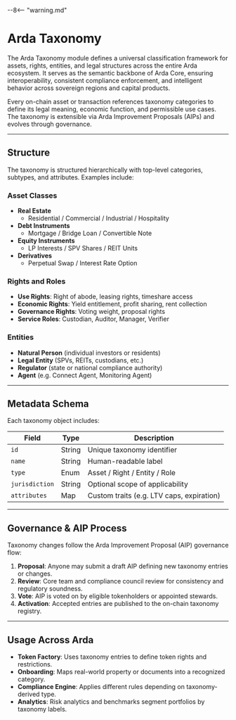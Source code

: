 --8<-- "warning.md"

# Arda Taxonomy

The Arda Taxonomy module defines a universal classification framework for assets, rights, entities, and legal structures across the entire Arda ecosystem. It serves as the semantic backbone of Arda Core, ensuring interoperability, consistent compliance enforcement, and intelligent behavior across sovereign regions and capital products.

Every on-chain asset or transaction references taxonomy categories to define its legal meaning, economic function, and permissible use cases. The taxonomy is extensible via Arda Improvement Proposals (AIPs) and evolves through governance.

---

## Structure

The taxonomy is structured hierarchically with top-level categories, subtypes, and attributes. Examples include:

### Asset Classes

- **Real Estate**
  - Residential / Commercial / Industrial / Hospitality
- **Debt Instruments**
  - Mortgage / Bridge Loan / Convertible Note
- **Equity Instruments**
  - LP Interests / SPV Shares / REIT Units
- **Derivatives**
  - Perpetual Swap / Interest Rate Option

### Rights and Roles

- **Use Rights**: Right of abode, leasing rights, timeshare access
- **Economic Rights**: Yield entitlement, profit sharing, rent collection
- **Governance Rights**: Voting weight, proposal rights
- **Service Roles**: Custodian, Auditor, Manager, Verifier

### Entities

- **Natural Person** (individual investors or residents)
- **Legal Entity** (SPVs, REITs, custodians, etc.)
- **Regulator** (state or national compliance authority)
- **Agent** (e.g. Connect Agent, Monitoring Agent)

---

## Metadata Schema

Each taxonomy object includes:

| Field | Type | Description |
|-------|------|-------------|
| `id` | String | Unique taxonomy identifier |
| `name` | String | Human-readable label |
| `type` | Enum | Asset / Right / Entity / Role |
| `jurisdiction` | String | Optional scope of applicability |
| `attributes` | Map | Custom traits (e.g. LTV caps, expiration) |

---

## Governance & AIP Process

Taxonomy changes follow the Arda Improvement Proposal (AIP) governance flow:

1. **Proposal**: Anyone may submit a draft AIP defining new taxonomy entries or changes.
2. **Review**: Core team and compliance council review for consistency and regulatory soundness.
3. **Vote**: AIP is voted on by eligible tokenholders or appointed stewards.
4. **Activation**: Accepted entries are published to the on-chain taxonomy registry.

---

## Usage Across Arda

- **Token Factory**: Uses taxonomy entries to define token rights and restrictions.
- **Onboarding**: Maps real-world property or documents into a recognized category.
- **Compliance Engine**: Applies different rules depending on taxonomy-derived type.
- **Analytics**: Risk analytics and benchmarks segment portfolios by taxonomy labels.
